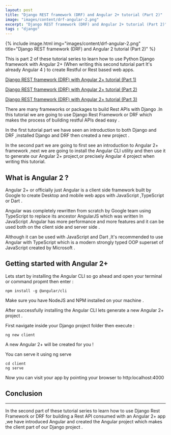 ```yaml
---
layout: post
title: "Django REST framework (DRF) and Angular 2+ tutorial (Part 2)"
image: "images/content/drf-angular-2.png"
excerpt: "Django REST framework (DRF) and Angular 2+ tutorial (Part 2)" 
tags : "django"
---
```


{% include image.html 
    img="images/content/drf-angular-2.png" 
    title="Django REST framework (DRF) and Angular 2 tutorial (Part 2)" 
%}

This is part 2 of these tutorial series to learn how to use Python Django framework with Angular 2+ (When writing 
this second tutorial part It's already Angular 4 ) to create Restful or Rest based web apps.

<a href="/django-rest-framework-angular-2" target="_blank">Django REST framework (DRF) with Angular 2+ tutorial (Part 1)</a>

<a href="/django-rest-framework-angular-2-part-2" target="_blank">Django REST framework (DRF) with Angular 2+ tutorial (Part 2)</a>

<a href="/django-rest-framework-angular-2-part-3" target="_blank">Django REST framework (DRF) with Angular 2+ tutorial (Part 3)</a>


There are many frameworks or packages to build Rest APIs with Django .In this tutorial we are going to use 
Django Rest Framework or DRF which makes the process of building restful APIs dead easy .

In the first tutorial part we have seen an introduction to both Django and DRF ,installed Django and DRF then 
created a new project .

In the second part we are going to first see an introduction to Angular 2+ framework ,next we are going to install 
the Angular CLI utility and then use it to generate our Angular 2+ project,or precisely Angular 4 project when writing this tutorial.

<h2>What is Angular 2 ?</h2>

Angular 2+ or officially just Angular is a client side framework built by Google to create Desktop and mobile 
web apps with JavaScript ,TypeScript or Dart . 

Angular was completely rewritten from scratch by Google team using TypeScript to replace its ancestor AngularJS 
which was written In JavaScript .Angular has more performance and more features and it can be used both on the client 
side and server side .

Although it can be used with JavaScript and Dart ,It's recommended to use Angular with TypeScript which is a modern 
strongly typed OOP superset of JavaScript created by Microsoft .

<h2>Getting started with Angular 2+ </h2>

Lets start by installing the Angular CLI so go ahead and open your terminal or command propmt then enter :

    npm install -g @angular/cli 

Make sure you have NodeJS and NPM installed on your machine .

After successfully installing the Angular CLI lets generate a new Angular 2+ project .

First navigate inside your Django project folder then execute :

    ng new client      

A new Angular 2+ will be created for you !

You can serve it using ng serve 

    cd client 
    ng serve 

Now you can visit your app by pointing your browser to http:localhost:4000 

Conclusion 
-------------------
-------------------

In the second part of these tutorial series to learn how to use Django Rest Framework or DRF for building 
a Rest API consumed with an Angular 2+ app ,we have introduced Angular and created the Angular project which 
makes the client part of our Django project .







